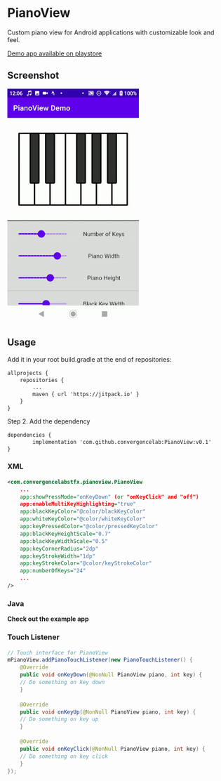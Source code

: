 # PianoView
Custom piano view for Android applications with customizable look and feel.

[Demo app available on playstore](https://play.google.com/store/apps/details?id=com.convergencelabstfx.pianoviewexample)


## Screenshot
![PianoView Demo](pianoview2.gif)

## Usage

Add it in your root build.gradle at the end of repositories:

	allprojects {
		repositories {
			...
			maven { url 'https://jitpack.io' }
		}
	}
Step 2. Add the dependency

	dependencies {
	        implementation 'com.github.convergencelab:PianoView:v0.1'
	}

### XML
                
```xml
<com.convergencelabstfx.pianoview.PianoView
    ...
    app:showPressMode="onKeyDown" (or "onKeyClick" and "off")
    app:enableMultiKeyHighlighting="true"
    app:blackKeyColor="@color/blackKeyColor"
    app:whiteKeyColor="@color/whiteKeyColor"
    app:keyPressedColor="@color/pressedKeyColor"
    app:blackKeyHeightScale="0.7"
    app:blackKeyWidthScale="0.5"
    app:keyCornerRadius="2dp"
    app:keyStrokeWidth="1dp"
    app:keyStrokeColor="@color/keyStrokeColor"
    app:numberOfKeys="24"
    ...
/>
```

### Java
**Check out the example app**

### Touch Listener
```Java
// Touch interface for PianoView
mPianoView.addPianoTouchListener(new PianoTouchListener() {
    @Override
    public void onKeyDown(@NonNull PianoView piano, int key) {
	// Do something on key down
    }

    @Override
    public void onKeyUp(@NonNull PianoView piano, int key) {
	// Do something on key up
    }

    @Override
    public void onKeyClick(@NonNull PianoView piano, int key) {
	// Do something on key click
    }
});
```
